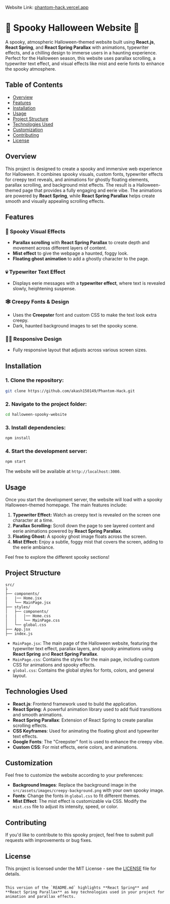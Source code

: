 Website Link: [phantom-hack.vercel.app](https://phantom-hack.vercel.app/)


# 🎃 Spooky Halloween Website 🎃

A spooky, atmospheric Halloween-themed website built using **React.js**, **React Spring**, and **React Spring Parallax** with animations, typewriter effects, and a chilling design to immerse users in a haunting experience. Perfect for the Halloween season, this website uses parallax scrolling, a typewriter text effect, and visual effects like mist and eerie fonts to enhance the spooky atmosphere.

## Table of Contents

- [Overview](#overview)
- [Features](#features)
- [Installation](#installation)
- [Usage](#usage)
- [Project Structure](#project-structure)
- [Technologies Used](#technologies-used)
- [Customization](#customization)
- [Contributing](#contributing)
- [License](#license)

## Overview

This project is designed to create a spooky and immersive web experience for Halloween. It combines spooky visuals, custom fonts, typewriter effects for creepy text reveals, and animations for ghostly floating elements, parallax scrolling, and background mist effects. The result is a Halloween-themed page that provides a fully engaging and eerie vibe. The animations are powered by **React Spring**, while **React Spring Parallax** helps create smooth and visually appealing scrolling effects.

## Features

### 👻 Spooky Visual Effects
- **Parallax scrolling** with **React Spring Parallax** to create depth and movement across different layers of content.
- **Mist effect** to give the webpage a haunted, foggy look.
- **Floating ghost animation** to add a ghostly character to the page.

### 💀 Typewriter Text Effect
- Displays eerie messages with a **typewriter effect**, where text is revealed slowly, heightening suspense.

### 🕸 Creepy Fonts & Design
- Uses the **Creepster** font and custom CSS to make the text look extra creepy.
- Dark, haunted background images to set the spooky scene.

### 🧛‍♂️ Responsive Design
- Fully responsive layout that adjusts across various screen sizes.

## Installation

### 1. Clone the repository:

```bash
git clone https://github.com/akash150149/Phantom-Hack.git
```

### 2. Navigate to the project folder:

```bash
cd halloween-spooky-website
```

### 3. Install dependencies:

```bash
npm install
```

### 4. Start the development server:

```bash
npm start
```

The website will be available at `http://localhost:3000`.

## Usage

Once you start the development server, the website will load with a spooky Halloween-themed homepage. The main features include:

1. **Typewriter Effect:** Watch as creepy text is revealed on the screen one character at a time.
2. **Parallax Scrolling:** Scroll down the page to see layered content and eerie animations powered by **React Spring Parallax**.
3. **Floating Ghost:** A spooky ghost image floats across the screen.
4. **Mist Effect:** Enjoy a subtle, foggy mist that covers the screen, adding to the eerie ambiance.

Feel free to explore the different spooky sections!

## Project Structure

```plaintext
src/
├
├── components/
|   |── Home.jsx
│   └── MainPage.jsx
├── styles/
│   ├── components/
|   |   |── Home.css
│   │   └── MainPage.css
│   └── global.css
├── App.jsx
├── index.js
```

- `MainPage.jsx`: The main page of the Halloween website, featuring the typewriter text effect, parallax layers, and spooky animations using **React Spring** and **React Spring Parallax**.
- `MainPage.css`: Contains the styles for the main page, including custom CSS for animations and spooky effects.
- `global.css`: Contains the global styles for fonts, colors, and general layout.

## Technologies Used

- **React.js**: Frontend framework used to build the application.
- **React Spring**: A powerful animation library used to add fluid transitions and smooth animations.
- **React Spring Parallax**: Extension of React Spring to create parallax scrolling effects.
- **CSS Keyframes**: Used for animating the floating ghost and typewriter text effects.
- **Google Fonts**: The "Creepster" font is used to enhance the creepy vibe.
- **Custom CSS**: For mist effects, eerie colors, and animations.

## Customization

Feel free to customize the website according to your preferences:

- **Background Images**: Replace the background image in the `src/assets/images/creepy-background.png` with your own spooky image.
- **Fonts**: Change the fonts in `global.css` to fit different themes.
- **Mist Effect**: The mist effect is customizable via CSS. Modify the `mist.css` file to adjust its intensity, speed, or color.

## Contributing

If you'd like to contribute to this spooky project, feel free to submit pull requests with improvements or bug fixes.

## License

This project is licensed under the MIT License - see the [LICENSE](LICENSE) file for details.
```

This version of the `README.md` highlights **React Spring** and **React Spring Parallax** as key technologies used in your project for animation and parallax effects.